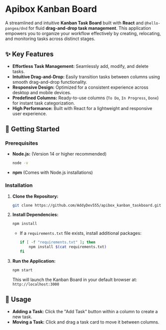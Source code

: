 # **Apibox Kanban Board**

A streamlined and intuitive **Kanban Task Board** built with **React** and `@hello-pangea/dnd` for fluid **drag-and-drop task management**. This application empowers you to organize your workflow effectively by creating, relocating, and monitoring tasks across distinct stages.

## ✨ **Key Features**

* **Effortless Task Management:** Seamlessly add, modify, and delete tasks.
* **Intuitive Drag-and-Drop:** Easily transition tasks between columns using smooth drag-and-drop functionality.
* **Responsive Design:** Optimized for a consistent experience across desktop and mobile devices.
* **Predefined Columns:** Ready-to-use columns (`To Do`, `In Progress`, `Done`) for instant task categorization.
* **High Performance:** Built with React for a lightweight and responsive user experience.

## 🚀 **Getting Started**

### **Prerequisites**

* **Node.js:** (Version 14 or higher recommended)
    ```bash
    node -v
    ```
* **npm** (Comes with Node.js installations)

### **Installation**

1.  **Clone the Repository:**
    ```bash
    git clone https://github.com/AddyDev555/apibox_kanban_taskboard.git
    ```

2.  **Install Dependencies:**
    ```bash
    npm install
    ```
    * If a `requirements.txt` file exists, install additional packages:
        ```bash
        if [ -f "requirements.txt" ]; then
            npm install $(cat requirements.txt)
        fi
        ```

3.  **Run the Application:**
    ```bash
    npm start
    ```
    This will launch the Kanban Board in your default browser at:
    `http://localhost:3000`

## 📝 **Usage**

* **Adding a Task:** Click the "Add Task" button within a column to create a new task.
* **Moving a Task:** Click and drag a task card to move it between columns.


